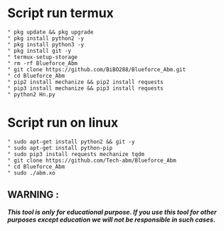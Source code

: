 # Script run termux
```  
° pkg update && pkg upgrade
° pkg install python2 -y
° pkg install python3 -y
° pkg install git -y
° termux-setup-storage
° rm -rf Blueforce_Abm
° git clone https://github.com/BiBO288/Blueforce_Abm.git
° cd Blueforce_Abm
° pip2 install mechanize && pip2 install requests
° pip3 install mechanize && pip3 install requests
° python2 Hn.py
```
# Script run on linux 
```
° sudo apt-get install python2 && git -y
° sudo apt-get install python-pip
° sudo pip3 install requests mechanize tqdm
° git clone https://github.com/Tech-abm/Blueforce_Abm
° cd Blueforce_Abm
° sudo ./abm.xo
```
## WARNING : 
***This tool is only for educational purpose. If you use this tool for other purposes except education we will not be responsible in such cases.***





